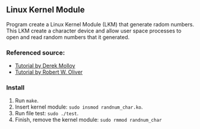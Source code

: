 ## Linux Kernel Module 
Program create a Linux Kernel Module (LKM) that generate radom numbers. This LKM create a character device and allow user space processes to open and read random numbers that it generated.
### Referenced source:
* [Tutorial by Derek Molloy](http://derekmolloy.ie/writing-a-linux-kernel-module-part-1-introduction/)
* [Tutorial by Robert W. Oliver](https://blog.sourcerer.io/writing-a-simple-linux-kernel-module-d9dc3762c234)
### Install
1. Run `make`.
2. Insert kernel module: `sudo insmod randnum_char.ko`.
3. Run file test: `sudo ./test`.
4. Finish, remove the kernel module: `sudo rmmod randnum_char`
